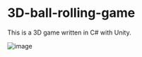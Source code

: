 # 3D-ball-rolling-game
This is a 3D game written in C# with Unity.

![image](https://user-images.githubusercontent.com/31902939/51285675-c5d38d80-19bd-11e9-93cf-27a80342f979.png)
